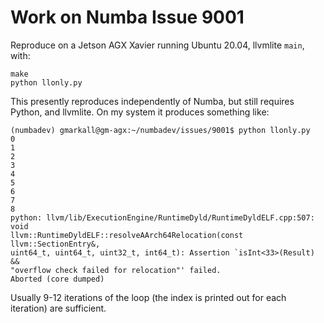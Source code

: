 # Work on Numba Issue 9001

Reproduce on a Jetson AGX Xavier running Ubuntu 20.04, llvmlite `main`, with:

```
make
python llonly.py
```

This presently reproduces independently of Numba, but still requires Python,
and llvmlite. On my system it produces something like:

```
(numbadev) gmarkall@gm-agx:~/numbadev/issues/9001$ python llonly.py 
0
1
2
3
4
5
6
7
8
python: llvm/lib/ExecutionEngine/RuntimeDyld/RuntimeDyldELF.cpp:507: void
llvm::RuntimeDyldELF::resolveAArch64Relocation(const llvm::SectionEntry&,
uint64_t, uint64_t, uint32_t, int64_t): Assertion `isInt<33>(Result) &&
"overflow check failed for relocation"' failed.
Aborted (core dumped)
```

Usually 9-12 iterations of the loop (the index is printed out for each
iteration) are sufficient.
